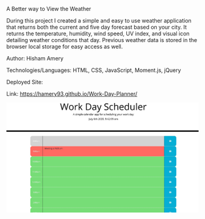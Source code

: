 A Better way to View the Weather

During this project I created a simple and easy to use weather application that returns both the current and five day forecast based on your city. It returns the
temperature, humidity, wind speed, UV index, and visual icon detailing weather conditions that day. Previous weather data is stored in the browser local storage
for easy access as well. 


Author: Hisham Amery

Technologies/Languages: HTML, CSS, JavaScript, Moment.js, jQuery

Deployed Site:

Link: https://hamery93.github.io/Work-Day-Planner/


![quiz screen shot](https://github.com/hamery93/Work-Day-Planner/blob/master/Assets/appScreenshot.jpg)